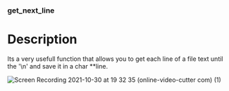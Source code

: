 ### get_next_line

# Description

Its a very usefull function that allows you to get each line of a file text until the '\n' and save it in a char **line.

![Screen Recording 2021-10-30 at 19 32 35 (online-video-cutter com) (1)](https://user-images.githubusercontent.com/82234144/139554816-9f3da64e-95e5-44e5-82df-1b60c9cbde95.gif)
